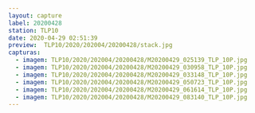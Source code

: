 ```yaml
---
layout: capture
label: 20200428
station: TLP10
date: 2020-04-29 02:51:39
preview:  TLP10/2020/202004/20200428/stack.jpg
capturas:
  - imagem: TLP10/2020/202004/20200428/M20200429_025139_TLP_10P.jpg
  - imagem: TLP10/2020/202004/20200428/M20200429_030958_TLP_10P.jpg
  - imagem: TLP10/2020/202004/20200428/M20200429_033148_TLP_10P.jpg
  - imagem: TLP10/2020/202004/20200428/M20200429_050723_TLP_10P.jpg
  - imagem: TLP10/2020/202004/20200428/M20200429_061614_TLP_10P.jpg
  - imagem: TLP10/2020/202004/20200428/M20200429_083140_TLP_10P.jpg
---
```

